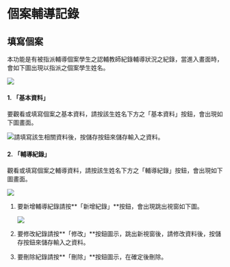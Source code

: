 # 個案輔導記錄

## 填寫個案

本功能是有被指派輔導個案學生之認輔教師紀錄輔導狀況之紀錄，當進入畫面時，會如下圖出現以指派之個案學生姓名。

![](../.gitbook/assets/fillin\_case.png)

#### 1. 「基本資料」

要觀看或填寫個案之基本資料，請按該生姓名下方之「基本資料」按鈕，會出現如下圖畫面。

![請填寫該生相關資料後，按儲存按鈕來儲存輸入之資料。](../.gitbook/assets/fillin\_case2.png)

#### 2. 「輔導紀錄」

觀看或填寫個案之輔導資料，請按該生姓名下方之「輔導紀錄」按鈕，會出現如下圖畫面。

![](../.gitbook/assets/fillin\_case3.png)

1.  要新增輔導紀錄請按**「新增紀錄」**按鈕，會出現跳出視窗如下圖。

    ![](../.gitbook/assets/fillin\_case4.png)
2. 要修改紀錄請按**「修改」**按鈕圖示，跳出新視窗後，請修改資料後，按儲存按鈕來儲存輸入之資料。
3. 要刪除紀錄請按**「刪除」**按鈕圖示，在確定後刪除。
